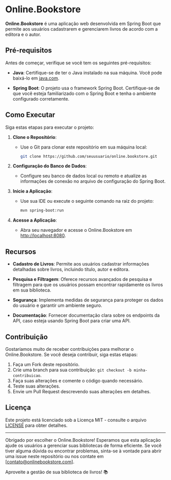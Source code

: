 # Online.Bookstore

**Online.Bookstore** é uma aplicação web desenvolvida em Spring Boot que permite aos usuários cadastrarem e gerenciarem livros de acordo com a editora e o autor.

## Pré-requisitos

Antes de começar, verifique se você tem os seguintes pré-requisitos:

- **Java**: Certifique-se de ter o Java instalado na sua máquina. Você pode baixá-lo em [java.com](https://www.java.com/).

- **Spring Boot**: O projeto usa o framework Spring Boot. Certifique-se de que você esteja familiarizado com o Spring Boot e tenha o ambiente configurado corretamente.

## Como Executar

Siga estas etapas para executar o projeto:

1. **Clone o Repositório**:
   - Use o Git para clonar este repositório em sua máquina local:

     ```bash
     git clone https://github.com/seuusuario/online.bookstore.git
     ```

2. **Configuração do Banco de Dados**:
   - Configure seu banco de dados local ou remoto e atualize as informações de conexão no arquivo de configuração do Spring Boot.

3. **Inicie a Aplicação**:
   - Use sua IDE ou execute o seguinte comando na raiz do projeto:

     ```bash
     mvn spring-boot:run
     ```

4. **Acesse a Aplicação**:
   - Abra seu navegador e acesse o Online.Bookstore em [http://localhost:8080](http://localhost:8080).

## Recursos

- **Cadastro de Livros**: Permite aos usuários cadastrar informações detalhadas sobre livros, incluindo título, autor e editora.

- **Pesquisa e Filtragem**: Oferece recursos avançados de pesquisa e filtragem para que os usuários possam encontrar rapidamente os livros em sua biblioteca.

- **Segurança**: Implementa medidas de segurança para proteger os dados do usuário e garantir um ambiente seguro.

- **Documentação**: Fornecer documentação clara sobre os endpoints da API, caso esteja usando Spring Boot para criar uma API.

## Contribuição

Gostaríamos muito de receber contribuições para melhorar o Online.Bookstore. Se você deseja contribuir, siga estas etapas:

1. Faça um Fork deste repositório.
2. Crie uma branch para sua contribuição: `git checkout -b minha-contribuicao`.
3. Faça suas alterações e comente o código quando necessário.
4. Teste suas alterações.
5. Envie um Pull Request descrevendo suas alterações em detalhes.

## Licença

Este projeto está licenciado sob a Licença MIT - consulte o arquivo [LICENSE](LICENSE) para obter detalhes.

---

Obrigado por escolher o Online.Bookstore! Esperamos que esta aplicação ajude os usuários a gerenciar suas bibliotecas de forma eficiente. Se você tiver alguma dúvida ou encontrar problemas, sinta-se à vontade para abrir uma issue neste repositório ou nos contate em [contato@onlinebookstore.com].

Aproveite a gestão de sua biblioteca de livros! 📚

